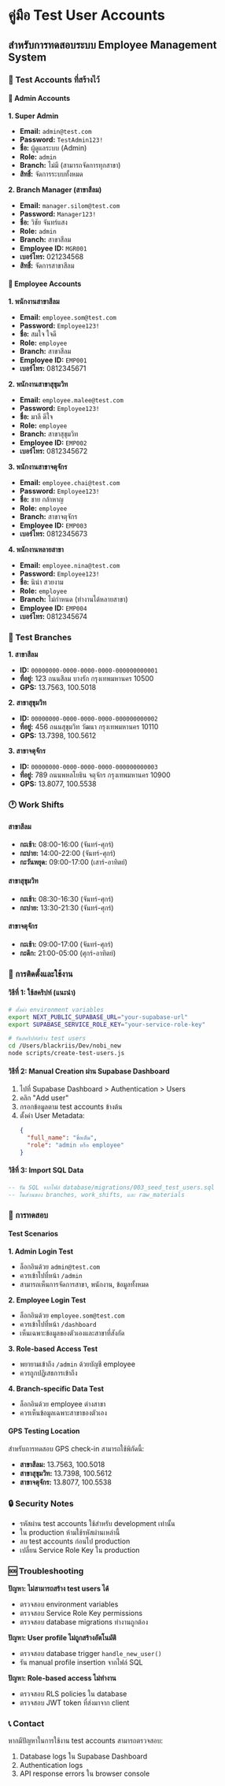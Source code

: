 # คู่มือ Test User Accounts
## สำหรับการทดสอบระบบ Employee Management System

### 🔑 Test Accounts ที่สร้างไว้

#### 👑 Admin Accounts

**1. Super Admin**
- **Email:** `admin@test.com`
- **Password:** `TestAdmin123!`
- **ชื่อ:** ผู้ดูแลระบบ (Admin)
- **Role:** `admin`
- **Branch:** ไม่มี (สามารถจัดการทุกสาขา)
- **สิทธิ์:** จัดการระบบทั้งหมด

**2. Branch Manager (สาขาสีลม)**
- **Email:** `manager.silom@test.com`
- **Password:** `Manager123!`
- **ชื่อ:** วิชัย จันทร์แสง
- **Role:** `admin`
- **Branch:** สาขาสีลม
- **Employee ID:** `MGR001`
- **เบอร์โทร:** 021234568
- **สิทธิ์:** จัดการสาขาสีลม

#### 👤 Employee Accounts

**1. พนักงานสาขาสีลม**
- **Email:** `employee.som@test.com`
- **Password:** `Employee123!`
- **ชื่อ:** สมใจ ใจดี
- **Role:** `employee`
- **Branch:** สาขาสีลม
- **Employee ID:** `EMP001`
- **เบอร์โทร:** 0812345671

**2. พนักงานสาขาสุขุมวิท**
- **Email:** `employee.malee@test.com`
- **Password:** `Employee123!`
- **ชื่อ:** มาลี ดีใจ
- **Role:** `employee`
- **Branch:** สาขาสุขุมวิท
- **Employee ID:** `EMP002`
- **เบอร์โทร:** 0812345672

**3. พนักงานสาขาจตุจักร**
- **Email:** `employee.chai@test.com`
- **Password:** `Employee123!`
- **ชื่อ:** ชาย กล้าหาญ
- **Role:** `employee`
- **Branch:** สาขาจตุจักร
- **Employee ID:** `EMP003`
- **เบอร์โทร:** 0812345673

**4. พนักงานหลายสาขา**
- **Email:** `employee.nina@test.com`
- **Password:** `Employee123!`
- **ชื่อ:** นิน่า สวยงาม
- **Role:** `employee`
- **Branch:** ไม่กำหนด (ทำงานได้หลายสาขา)
- **Employee ID:** `EMP004`
- **เบอร์โทร:** 0812345674

### 🏢 Test Branches

**1. สาขาสีลม**
- **ID:** `00000000-0000-0000-0000-000000000001`
- **ที่อยู่:** 123 ถนนสีลม บางรัก กรุงเทพมหานคร 10500
- **GPS:** 13.7563, 100.5018

**2. สาขาสุขุมวิท**
- **ID:** `00000000-0000-0000-0000-000000000002`
- **ที่อยู่:** 456 ถนนสุขุมวิท วัฒนา กรุงเทพมหานคร 10110
- **GPS:** 13.7398, 100.5612

**3. สาขาจตุจักร**
- **ID:** `00000000-0000-0000-0000-000000000003`
- **ที่อยู่:** 789 ถนนพหลโยธิน จตุจักร กรุงเทพมหานคร 10900
- **GPS:** 13.8077, 100.5538

### 🕐 Work Shifts

#### สาขาสีลม
- **กะเช้า:** 08:00-16:00 (จันทร์-ศุกร์)
- **กะบ่าย:** 14:00-22:00 (จันทร์-ศุกร์)
- **กะวันหยุด:** 09:00-17:00 (เสาร์-อาทิตย์)

#### สาขาสุขุมวิท
- **กะเช้า:** 08:30-16:30 (จันทร์-ศุกร์)
- **กะบ่าย:** 13:30-21:30 (จันทร์-ศุกร์)

#### สาขาจตุจักร
- **กะเช้า:** 09:00-17:00 (จันทร์-ศุกร์)
- **กะดึก:** 21:00-05:00 (ศุกร์-อาทิตย์)

### 🔧 การติดตั้งและใช้งาน

#### วิธีที่ 1: ใช้สคริปท์ (แนะนำ)

```bash
# ตั้งค่า environment variables
export NEXT_PUBLIC_SUPABASE_URL="your-supabase-url"
export SUPABASE_SERVICE_ROLE_KEY="your-service-role-key"

# รันสคริปท์สร้าง test users
cd /Users/blackriis/Dev/nobi_new
node scripts/create-test-users.js
```

#### วิธีที่ 2: Manual Creation ผ่าน Supabase Dashboard

1. ไปที่ Supabase Dashboard > Authentication > Users
2. คลิก "Add user" 
3. กรอกข้อมูลตาม test accounts ข้างต้น
4. ตั้งค่า User Metadata:
   ```json
   {
     "full_name": "ชื่อเต็ม",
     "role": "admin หรือ employee"
   }
   ```

#### วิธีที่ 3: Import SQL Data

```sql
-- รัน SQL จากไฟล์ database/migrations/003_seed_test_users.sql
-- ในส่วนของ branches, work_shifts, และ raw_materials
```

### 🧪 การทดสอบ

#### Test Scenarios

**1. Admin Login Test**
- ล็อกอินด้วย `admin@test.com`
- ควรเข้าไปที่หน้า `/admin`
- สามารถเห็นการจัดการสาขา, พนักงาน, ข้อมูลทั้งหมด

**2. Employee Login Test**
- ล็อกอินด้วย `employee.som@test.com`
- ควรเข้าไปที่หน้า `/dashboard`
- เห็นเฉพาะข้อมูลของตัวเองและสาขาที่สังกัด

**3. Role-based Access Test**
- พยายามเข้าถึง `/admin` ด้วยบัญชี employee
- ควรถูกปฏิเสธการเข้าถึง

**4. Branch-specific Data Test**
- ล็อกอินด้วย employee ต่างสาขา
- ควรเห็นข้อมูลเฉพาะสาขาของตัวเอง

#### GPS Testing Location

สำหรับการทดสอบ GPS check-in สามารถใช้พิกัดนี้:
- **สาขาสีลม:** 13.7563, 100.5018
- **สาขาสุขุมวิท:** 13.7398, 100.5612
- **สาขาจตุจักร:** 13.8077, 100.5538

### 🔒 Security Notes

- รหัสผ่าน test accounts ใช้สำหรับ development เท่านั้น
- ใน production ห้ามใช้รหัสผ่านเหล่านี้
- ลบ test accounts ก่อนไป production
- เปลี่ยน Service Role Key ใน production

### 🆘 Troubleshooting

**ปัญหา: ไม่สามารถสร้าง test users ได้**
- ตรวจสอบ environment variables
- ตรวจสอบ Service Role Key permissions
- ตรวจสอบ database migrations ทำงานถูกต้อง

**ปัญหา: User profile ไม่ถูกสร้างอัตโนมัติ**
- ตรวจสอบ database trigger `handle_new_user()`
- รัน manual profile insertion จากไฟล์ SQL

**ปัญหา: Role-based access ไม่ทำงาน**
- ตรวจสอบ RLS policies ใน database
- ตรวจสอบ JWT token ที่ส่งมาจาก client

### 📞 Contact

หากมีปัญหาในการใช้งาน test accounts สามารถตรวจสอบ:
1. Database logs ใน Supabase Dashboard
2. Authentication logs
3. API response errors ใน browser console
